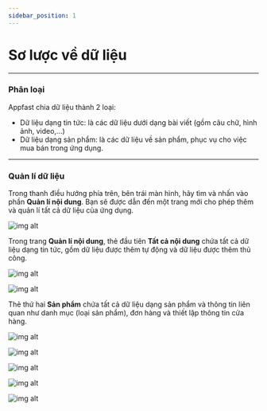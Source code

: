 ```yaml
---
sidebar_position: 1
---
```


# Sơ lược về dữ liệu

---

### Phân loại

Appfast chia dữ liệu thành 2 loại:

- Dữ liệu dạng tin tức: là các dữ liệu dưới dạng bài viết (gồm câu chữ, hình ảnh, video,...)
- Dữ liệu dạng sản phẩm: là các dữ liệu về sản phẩm, phục vụ cho việc mua bán trong ứng dụng.

---

### Quản lí dữ liệu

Trong thanh điều hướng phía trên, bên trái màn hình, hãy tìm và nhấn vào phần **Quản lí nội dung**. Bạn sẽ được dẫn đến một trang mới cho phép thêm và quản lí tất cả dữ liệu của ứng dụng.

![img alt](/img/data/overview/200601-them-du-lieu-dang-tin-tuc-01.jpeg)

Trong trang **Quản lí nội dung**, thẻ đầu tiên **Tất cả nội dung** chứa tất cả dữ liệu dạng tin tức, gồm dữ liệu được thêm tự động và dữ liệu được thêm thủ công.

![img alt](/img/data/overview/200601-quan-li-du-lieu-01.jpeg)

![img alt](/img/data/overview/200601-quan-li-du-lieu-02.jpeg)

Thẻ thứ hai **Sản phẩm** chứa tất cả dữ liệu dạng sản phẩm và thông tin liên quan như danh mục (loại sản phẩm), đơn hàng và thiết lập thông tin cửa hàng.

![img alt](/img/data/overview/200601-quan-li-du-lieu-03.jpeg)

![img alt](/img/data/overview/200601-quan-li-du-lieu-04.jpeg)

![img alt](/img/data/overview/200601-quan-li-du-lieu-05.jpeg)

![img alt](/img/data/overview/200601-quan-li-du-lieu-06.jpeg)

![img alt](/img/data/overview/200601-quan-li-du-lieu-07.jpeg)